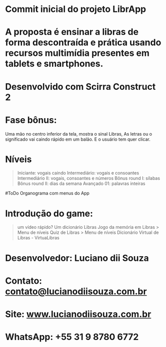 # Commit inicial do projeto LibrApp

# A proposta é ensinar a libras de forma descontraída e prática usando recursos multimídia presentes em tablets e smartphones.

# Desenvolvido com Scirra Construct 2

# Fase bônus:
Uma mão no centro inferior da tela, mostra o sinal Libras,
As letras ou o significado vai caindo rápido em um balão.
E o usuário tem quer clicar.

# Níveis
> Iniciante: vogais caindo
> Intermediário: vogais e consoantes
> Intermediário II: vogais, consoantes e números
> Bônus round I: sílabas
> Bônus round II: dias da semana
> Avançado 01: palavras inteiras

#ToDo
Organograma com menus do App

# Introdução do game:
> um vídeo rápido?
> Um dicionário Libras
> Jogo da memória em Libras > Menu de níveis
> Quiz de Libras > Menu de níveis
> Dicionário Virtual de Libras - VirtuaLibras

# Desenvolvedor: Luciano dii Souza
# Contato: contato@lucianodiisouza.com.br
# Site: www.lucianodiisouza.com.br
# WhatsApp: +55 31 9 8780 6772